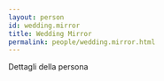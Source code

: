 ```yaml
---
layout: person
id: wedding.mirror
title: Wedding Mirror
permalink: people/wedding.mirror.html
---
```


Dettagli della persona